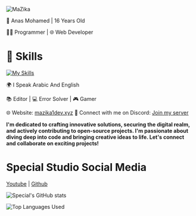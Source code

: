![MaZika](https://readme-typing-svg.herokuapp.com?font=Fira+Code&pause=1000&color=3c99d4&width=435&lines=Hi+guys%2C+I'm+MaZika+%F0%9F%91%8B)

👤 Anas Mohamed  |  16 Years Old

👨‍💻 Programmer | 🌐 Web Developer

# 🔧 Skills

[![My Skills](https://skillicons.dev/icons?i=html,css,js,ts,nodejs,express,mongodb,vscode,photoshop)](https://discord.gg/wbqYJG4HDd)

🌍 I Speak Arabic And English

📚 Editor | 💻 Error Solver | 🎮 Gamer

🌐 Website: [mazika1dev.xyz](https://mazika1dev.xyz)
💬 Connect with me on Discord: [Join my server](https://discord.gg/sp2)

**I'm dedicated to crafting innovative solutions, securing the digital realm, and actively contributing to open-source projects. I'm passionate about diving deep into code and bringing creative ideas to life. Let's connect and collaborate on exciting projects!**

# Special Studio Social Media

[Youtube](https://www.youtube.com/@specialstudioar) | [Github](https://github.com/specialstudioar)

![Special's GitHub stats](https://github-readme-stats.vercel.app/api?username=specialstudioar&show_icons=true&theme=transparent)

![Top Languages Used](https://github-readme-stats.vercel.app/api/top-langs/?username=specialstudioar&layout=donut)
